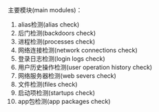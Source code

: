 主要模块(main modules)：
1. alias检测(alias check)
2. 后门检测(backdoors check)
3. 进程检测(processes check)
4. 网络连接检测(network connections check)
5. 登录日志检测(login logs check)
6. 用户历史操作检测(user operation history check)
7. 网络服务器检测(web severs check)
8. 文件检测(files check)
9. 启动项检测(startups check)
10. app包检测(app packages check)